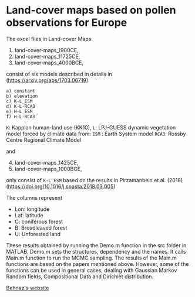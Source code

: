 # Land-cover maps based on pollen observations for Europe

The excel files in Land-cover Maps
1. land-cover-maps_1900CE,
2. land-cover-maps_11725CE,
3. land-cover-maps_4000BCE,

consist of six models described in details in (https://arxiv.org/abs/1703.06719)

	a) constant
	b) elevation
	c) K-L_ESM
	d) K-L-RCA3
	e) H-L_ESM
	f) H-L-RCA3

`K`: Kapplan human-land use (KK10),
`L`: LPJ-GUESS dynamic vegetation model forced by climate data from:
`ESM` :  Earth System model
`RCA3`: Rossby Centre Regional Climate Model

and

4. land-cover-maps_1425CE,
5. land-cover-maps_1000BCE,

only consist of `K-L_ESM` based on the results in
Pirzamanbein et al. (2018) (https://doi.org/10.1016/j.spasta.2018.03.005)

The columns represent

* Lon: longitude
* Lat: latitude
* C: coniferous forest
* B: Broadleaved forest
* U: Unforested land

These results obtained by running the Demo.m function in the src folder in MATLAB.
Demo.m sets the structures, dependency and the names. It calls Main.m function to run the MCMC sampling. The results of the Main.m functions are based on the papers mentioned above. However, some of the functions can be used in general cases, dealing with Gaussian Markov Random fields, Compositional Data and Dirichlet distribution.

[Behnaz's website](www.behnaz.pirzamanbin.name)
